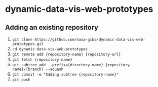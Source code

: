 # dynamic-data-vis-web-prototypes

## Adding an existing repository
1. `git clone https://github.com/nasa-gibs/dynamic-data-vis-web-prototypes.git`
2. `cd dynamic-data-vis-web-prototypes`
3. `git remote add {repository-name} {repository-url}`
4. `git fetch {repository-name}`
5. `git subtree add --prefix={directory-name} {repository-name}/{branch} --squash`
6. `git commit -m "Adding subtree {repository-name}"`
7. `git push`